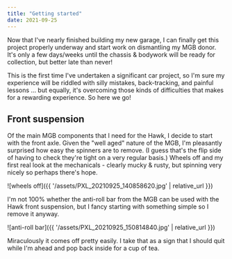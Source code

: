 ```yaml
---
title: "Getting started"
date: 2021-09-25
---
```

Now that I've nearly finished building my new garage, I can finally get this project properly underway and start work on dismantling my MGB donor. It's only a few days/weeks until the chassis & bodywork will be ready for collection, but better late than never!

This is the first time I've undertaken a significant car project, so I'm sure my experience will be riddled with silly mistakes, back-tracking, and painful lessons ... but equally, it's overcoming those kinds of difficulties that makes for a rewarding experience. So here we go!

## Front suspension

Of the main MGB components that I need for the Hawk, I decide to start with the front axle. Given the "well aged" nature of the MGB, I'm pleasantly surprised how easy the spinners are to remove. (I guess that's the flip side of having to check they're tight on a very regular basis.) Wheels off and my first real look at the mechanicals - clearly mucky & rusty, but spinning very nicely so perhaps there's hope.

![wheels off]({{ '/assets/PXL_20210925_140858620.jpg' | relative_url }})

I'm not 100% whether the anti-roll bar from the MGB can be used with the Hawk front suspension, but I fancy starting with something simple so I remove it anyway.

![anti-roll bar]({{ '/assets/PXL_20210925_150814840.jpg' | relative_url }})

Miraculously it comes off pretty easily. I take that as a sign that I should quit while I'm ahead and pop back inside for a cup of tea.
